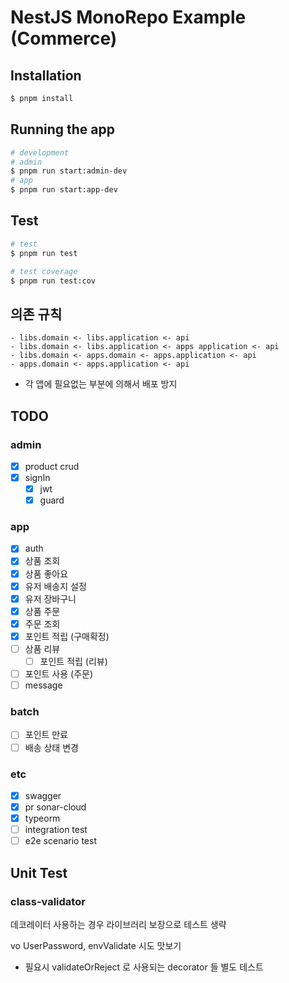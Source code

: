# NestJS MonoRepo Example (Commerce)

## Installation

```bash
$ pnpm install
```

## Running the app

```bash
# development
# admin
$ pnpm run start:admin-dev
# app
$ pnpm run start:app-dev
```

## Test

```bash
# test
$ pnpm run test

# test coverage
$ pnpm run test:cov
```

## 의존 규칙
```
- libs.domain <- libs.application <- api
- libs.domain <- libs.application <- apps application <- api
- libs.domain <- apps.domain <- apps.application <- api
- apps.domain <- apps.application <- api
```
- 각 앱에 필요없는 부분에 의해서 배포 방지

## TODO
### admin
- [x] product crud
- [x] signIn
  - [x] jwt
  - [x] guard

### app
- [x] auth
- [x] 상품 조회
- [x] 상품 좋아요
- [x] 유저 배송지 설정
- [x] 유저 장바구니
- [x] 상품 주문
- [x] 주문 조회
- [x] 포인트 적립 (구매확정)
- [ ] 상품 리뷰
  - [ ] 포인트 적립 (리뷰)
- [ ] 포인트 사용 (주문)
- [ ] message

### batch
- [ ] 포인트 만료
- [ ] 배송 상태 변경

### etc
- [x] swagger
- [x] pr sonar-cloud
- [x] typeorm
- [ ] integration test
- [ ] e2e scenario test

## Unit Test
### class-validator
데코레이터 사용하는 경우 라이브러리 보장으로 테스트 생략 

vo UserPassword, envValidate 시도 맛보기 

- 필요시 validateOrReject 로 사용되는 decorator 들 별도 테스트
